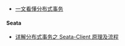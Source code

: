 

* [一文看懂分布式事务](https://mp.weixin.qq.com/s/NCk1Bkriu4Y-1l8VQqSaaA)

#### Seata

* [详解分布式事务之 Seata-Client 原理及流程](https://developer.aliyun.com/article/698995)

